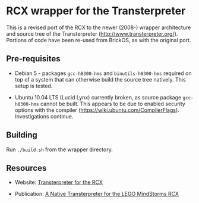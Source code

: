 # RCX wrapper for the Transterpreter

This is a revised port of the RCX to the newer (2008-) wrapper architecture and source tree of the Transterpreter (http://www.transterpreter.org/). Portions of code have been re-used from BrickOS, as with the original port.

## Pre-requisites

* Debian 5 - packages `gcc-h8300-hms` and `binutils-h8300-hms` required on top of a system that can otherwise build the source tree natively. This setup is tested.

* Ubuntu 10.04 LTS (Lucid Lynx) currently broken, as source package `gcc-h8300-hms` cannot be built. This appears to be due to enabled security options with the compiler (https://wiki.ubuntu.com/CompilerFlags). Investigations continue.

## Building

Run `./build.sh` from the wrapper directory.

## Resources

* Website: [Transterpreter for the RCX](http://transterpreter.org/platforms/rcx/)

* Publication: [A Native Transterpreter for the LEGO MindStorms RCX](http://transterpreter.org/publications/#SimpsonJacobsen07)

